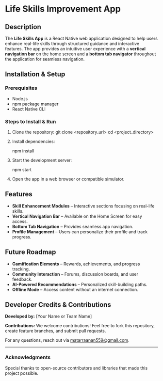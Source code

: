 # Life Skills Improvement App

## Description
The **Life Skills  App** is a React Native web application designed to help users enhance
 real-life skills through structured guidance and interactive features. The app provides an intuitive user experience with 
 a **vertical navigation bar** on the home screen and a **bottom tab navigator** throughout the application for seamless navigation.

## Installation & Setup
### Prerequisites
- Node.js 
- npm  package manager
- React Native CLI

### Steps to Install & Run
1. Clone the repository:
  git clone <repository_url>
  cd <project_directory>
2. Install dependencies:
   
   npm install
   
3. Start the development server:
   
   npm start
  
4. Open the app in a web browser or compatible simulator.

## Features
- **Skill Enhancement Modules** – Interactive sections focusing on real-life skills.
- **Vertical Navigation Bar** – Available on the Home Screen for easy access.
- **Bottom Tab Navigation** – Provides seamless app navigation.
- **Profile Management** – Users can personalize their profile and track progress.


## Future Roadmap
- **Gamification Elements** – Rewards, achievements, and progress tracking.
- **Community Interaction** – Forums, discussion boards, and user feedback.
- **AI-Powered Recommendations** – Personalized skill-building paths.
- **Offline Mode** – Access content without an internet connection.

## Developer Credits & Contributions
**Developed by:** [Your Name or Team Name]

**Contributions:** We welcome contributions! Feel free to fork this repository, create feature branches, and submit pull requests.

For any questions, reach out via matarraanan559@gmail.com.

---

### Acknowledgments
Special thanks to open-source contributors and libraries that made this project possible.

